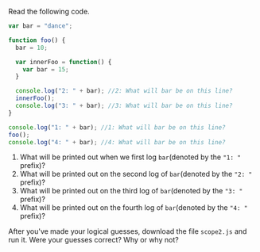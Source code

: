 Read the following code.

```js
var bar = "dance";

function foo() {
  bar = 10;

  var innerFoo = function() {
    var bar = 15;
  }

  console.log("2: " + bar); //2: What will bar be on this line?
  innerFoo();
  console.log("3: " + bar); //3: What will bar be on this line?
}

console.log("1: " + bar); //1: What will bar be on this line?
foo();
console.log("4: " + bar); //4: What will bar be on this line?
```

1. What will be printed out when we first log `bar`(denoted by the `"1: "` prefix)?
2. What will be printed out on the second log of `bar`(denoted by the `"2: "` prefix)?
3. What will be printed out on the third log of `bar`(denoted by the `"3: "` prefix)?
4. What will be printed out on the fourth log of `bar`(denoted by the `"4: "` prefix)?

After you've made your logical guesses, download the file `scope2.js` and run it. Were your guesses correct? Why or why not?
